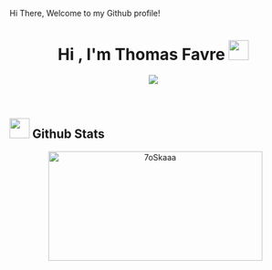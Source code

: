 Hi There, Welcome to my Github profile! 
<h1 align="center"><b>Hi , I'm Thomas Favre </b><img src="https://media.giphy.com/media/hvRJCLFzcasrR4ia7z/giphy.gif" width="35"></h1>

<p align="center">
  <a href="https://github.com/DenverCoder1/readme-typing-svg"><img src="https://readme-typing-svg.herokuapp.com?font=Time+New+Roman&color=cyan&size=25&center=true&vCenter=true&width=600&height=100&lines=Hi,+I+am+Thomas+Favre;a+computer+sciences+student;who+Love+to+learn+new+stuffs..<3"></a>
</p>


<br>


## <img src="https://media.giphy.com/media/iY8CRBdQXODJSCERIr/giphy.gif" width="35"><b> Github Stats </b>
  <p align="center">
  &nbsp;
	  <img src="https://github-readme-stats.vercel.app/api/top-langs?username=diabolo257&langs_count=4&show_icons=true&locale=en&layout=compact&theme=algolia" alt="7oSkaaa" width="375" height="192px"/>
  <br/>
  </p>
<br/>
